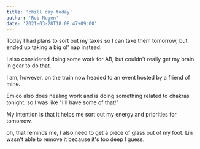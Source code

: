 ```yaml
---
title: 'chill day today'
author: 'Rob Nugen'
date: '2021-03-28T18:08:47+09:00'
---
```


Today I had plans to sort out my taxes so I can take them tomorrow, but ended up taking a big ol' nap instead.

I also considered doing some work for AB, but couldn't really get my brain in gear to do that.

I am, however, on the train now headed to an event hosted by a friend of mine.

Emico also does healing work and is doing something related to chakras tonight, so I was like "I'll have some of that!"

My intention is that it helps me sort out my energy and priorities for tomorrow.

oh, that reminds me, I also need to get a piece of glass out of my foot.  Lin wasn't able to remove it because it's too deep I guess.
